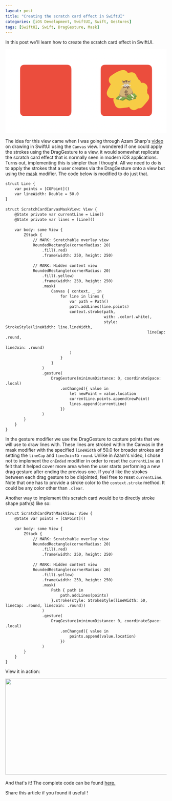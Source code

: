 ```yaml
---
layout: post
title: "Creating the scratch card effect in SwiftUI"
categories: [iOS Development, SwiftUI, Swift, Gestures]
tags: [SwiftUI, Swift, DragGesture, Mask]
---
```

In this post we'll learn how to create the scratch card effect in SwiftUI.

![image](/assets/images/post7/scratchcard.png)


The idea for this view came when I was going through Azam Sharp's [video](https://www.youtube.com/watch?v=P0OdY9MVu_g) on drawing in SwiftUI using the `Canvas` view. I wondered if one could apply the strokes using the DragGesture to a view, it would somewhat replicate the scratch card effect that is normally seen in modern iOS applications. Turns out, implementing this is simpler than I thought. All we need to do is to apply the strokes that a user creates via the DragGesture onto a view but using the [mask](https://developer.apple.com/documentation/swiftui/view/mask(alignment:_:)) modifier. The code below is modified to do just that.

```
struct Line {
    var points = [CGPoint]()
    var lineWidth: Double = 50.0
}

struct ScratchCardCanvasMaskView: View {
    @State private var currentLine = Line()
    @State private var lines = [Line]()
    
    var body: some View {
        ZStack {
            // MARK: Scratchable overlay view
            RoundedRectangle(cornerRadius: 20)
                .fill(.red)
                .frame(width: 250, height: 250)

            // MARK: Hidden content view
            RoundedRectangle(cornerRadius: 20)
                .fill(.yellow)
                .frame(width: 250, height: 250)
                .mask(
                    Canvas { context, _ in
                        for line in lines {
                            var path = Path()
                            path.addLines(line.points)
                            context.stroke(path,
                                           with: .color(.white),
                                           style: StrokeStyle(lineWidth: line.lineWidth,
                                                              lineCap: .round,
                                                              lineJoin: .round)
                            )
                        }
                    }
                )
                .gesture(
                    DragGesture(minimumDistance: 0, coordinateSpace: .local)
                        .onChanged({ value in
                            let newPoint = value.location
                            currentLine.points.append(newPoint)
                            lines.append(currentLine)
                        })
                )
        }
    }
}
```
In the gesture modifier we use the DragGesture to capture points that we will use to draw lines with. These lines are stroked within the Canvas in the mask modifier with the specified `lineWidth` of 50.0 for broader strokes and setting the `lineCap` and `lineJoin` to `round`. Unlike in Azam's video, I chose not to implement the `onEnded` modifier in order to reset the `currentLine` as I felt that it helped cover more area when the user starts performing a new drag gesture after ending the previous one. If you'd like the strokes between each drag gesture to be disjointed, feel free to reset `currentLine`. Note that one has to provide a stroke color to the `context.stroke` method. It could be any color other than `.clear`.

Another way to implement this scratch card would be to directly stroke shape path(s) like so:
```
struct ScratchCardPathMaskView: View {
    @State var points = [CGPoint]()
    
    var body: some View {
        ZStack {
            // MARK: Scratchable overlay view
            RoundedRectangle(cornerRadius: 20)
                .fill(.red)
                .frame(width: 250, height: 250)

            // MARK: Hidden content view
            RoundedRectangle(cornerRadius: 20)
                .fill(.yellow)
                .frame(width: 250, height: 250)
                .mask(
                    Path { path in
                        path.addLines(points)
                    }.stroke(style: StrokeStyle(lineWidth: 50, lineCap: .round, lineJoin: .round))
                )
                .gesture(
                    DragGesture(minimumDistance: 0, coordinateSpace: .local)
                        .onChanged({ value in
                            points.append(value.location)
                        })
                )
        }
    }
}
```
View it in action:

[<img src="https://img.youtube.com/vi/n5fRNTwtc2A/hqdefault.jpg" width="600" height="300"
/>](https://www.youtube.com/embed/n5fRNTwtc2A)


And that's it! The complete code can be found [here.](https://github.com/anupdsouza/ios-scratch-card-view)

Share this article if you found it useful !
